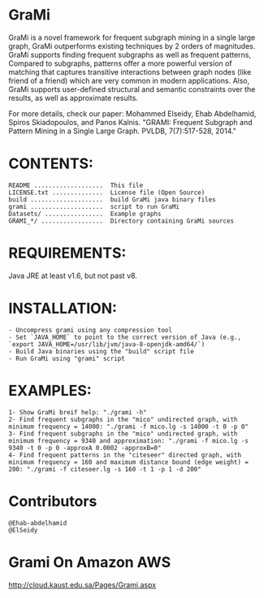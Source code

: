 GraMi
=====

GraMi is a novel framework for frequent subgraph mining in a single large  graph, GraMi outperforms existing techniques by 2 orders of magnitudes. GraMi  supports finding frequent subgraphs as well as frequent patterns, Compared to subgraphs, patterns offer a more powerful version of matching that captures  transitive interactions between graph nodes (like friend of a friend) which are very common in modern applications. Also, GraMi supports user-defined  structural and semantic constraints over the results, as well as approximate results.

For more details, check our paper: Mohammed Elseidy, Ehab Abdelhamid, Spiros Skiadopoulos, and Panos Kalnis. "GRAMI: Frequent Subgraph and Pattern Mining in a Single Large Graph. PVLDB, 7(7):517-528, 2014."

CONTENTS:
=====

    README ...................  This file
    LICENSE.txt ..............  License file (Open Source)
    build ....................  build GraMi java binary files
    grami ....................  script to run GraMi
    Datasets/ ................  Example graphs
    GRAMI_*/ .................  Directory containing GraMi sources


REQUIREMENTS:
=====

Java JRE at least v1.6, but not past v8.

INSTALLATION:
=====

    - Uncompress grami using any compression tool
    - Set `JAVA_HOME` to point to the correct version of Java (e.g., `export JAVA_HOME=/usr/lib/jvm/java-8-openjdk-amd64/`)
    - Build Java binaries using the "build" script file
    - Run GraMi using "grami" script

EXAMPLES:
=====

    1- Show GraMi breif help: "./grami -h"
    2- Find frequent subgraphs in the "mico" undirected graph, with minimum frequency = 14000: "./grami -f mico.lg -s 14000 -t 0 -p 0"
    3- Find frequent subgraphs in the "mico" undirected graph, with minimum frequency = 9340 and approximation: "./grami -f mico.lg -s 9340 -t 0 -p 0 -approxA 0.0002 -approxB=0"
    4- Find frequent patterns in the "citeseer" directed graph, with minimum frequency = 160 and maximum distance bound (edge weight) = 200: "./grami -f citeseer.lg -s 160 -t 1 -p 1 -d 200"

Contributors
=====

    @Ehab-abdelhamid
    @ElSeidy


Grami On Amazon AWS    
=====
http://cloud.kaust.edu.sa/Pages/Grami.aspx
